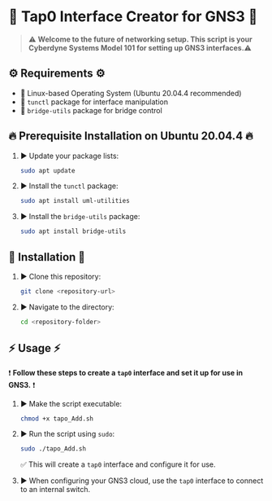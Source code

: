 # :robot: Tap0 Interface Creator for GNS3 :robot:

> :warning: **Welcome to the future of networking setup. This script is your Cyberdyne Systems Model 101 for setting up GNS3 interfaces.**:warning:

## :gear: Requirements :gear:

- :penguin: Linux-based Operating System (Ubuntu 20.04.4 recommended)
- :wrench: `tunctl` package for interface manipulation
- :bridge_at_night: `bridge-utils` package for bridge control

## :fire: Prerequisite Installation on Ubuntu 20.04.4 :fire:

1. :arrow_forward: Update your package lists:
    ```bash
    sudo apt update
    ```
2. :arrow_forward: Install the `tunctl` package:
    ```bash
    sudo apt install uml-utilities
    ```
3. :arrow_forward: Install the `bridge-utils` package:
    ```bash
    sudo apt install bridge-utils
    ```

## :rocket: Installation :rocket:

1. :arrow_forward: Clone this repository:
    ```bash
    git clone <repository-url>
    ```
2. :arrow_forward: Navigate to the directory:
    ```bash
    cd <repository-folder>
    ```

## :zap: Usage :zap:

:exclamation: **Follow these steps to create a `tap0` interface and set it up for use in GNS3.** :exclamation:

1. :arrow_forward: Make the script executable:
    ```bash
    chmod +x tapo_Add.sh
    ```
2. :arrow_forward: Run the script using `sudo`:
    ```bash
    sudo ./tapo_Add.sh
    ```
    :white_check_mark: This will create a `tap0` interface and configure it for use.

3. :arrow_forward: When configuring your GNS3 cloud, use the `tap0` interface to connect to an internal switch.
